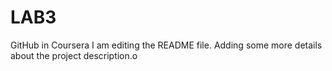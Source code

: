 # LAB3
GitHub in Coursera
I am editing the README file. Adding some more details about the project description.o
